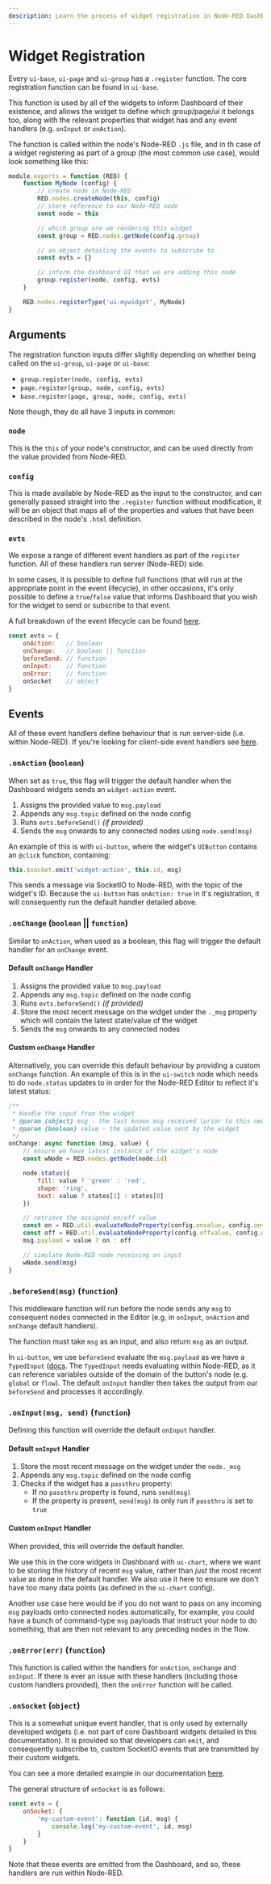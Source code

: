 ```yaml
---
description: Learn the process of widget registration in Node-RED Dashboard 2.0 to enhance your dashboard's functionality.
---
```


# Widget Registration

Every `ui-base`, `ui-page` and `ui-group` has a `.register` function. The core registration function can be found in `ui-base`.

This function is used by all of the widgets to inform Dashboard of their existence, and allows the widget to define which group/page/ui it belongs too, along with the relevant properties that widget has and any event handlers (e.g. `onInput` or `onAction`).

The function is called within the node's Node-RED `.js` file, and in th case of a widget registering as part of a group (the most common use case), would look something like this:

```js
module.exports = function (RED) {
    function MyNode (config) {
        // create node in Node-RED
        RED.nodes.createNode(this, config)
        // store reference to our Node-RED node
        const node = this

        // which group are we rendering this widget
        const group = RED.nodes.getNode(config.group)

        // an object detailing the events to subscribe to
        const evts = {}

        // inform the dashboard UI that we are adding this node
        group.register(node, config, evts)
    }

    RED.nodes.registerType('ui-mywidget', MyNode)
}
```

## Arguments

The registration function inputs differ slightly depending on whether being called on the `ui-group`, `ui-page` or `ui-base`:

- `group.register(node, config, evts)`
- `page.register(group, node, config, evts)`
- `base.register(page, group, node, config, evts)`

Note though, they do all have 3 inputs in common:

### `node`

This is the `this` of your node's constructor, and can be used directly from the value provided from Node-RED.

### `config`

This is made available by Node-RED as the input to the constructor, and can generally passed straight into the `.register` function without modification, it will be an object that maps all of the properties and values that have been described in the node's `.html` definition.

### `evts`

We expose a range of different event handlers as part of the `register` function. All of these handlers run server (Node-RED) side.

In some cases, it is possible to define full functions (that will run at the appropriate point in the event lifecycle), in other occasions, it's only possible to define a `true`/`false` value that informs Dashboard that you wish for the widget to send or subscribe to that event.

A full breakdown of the event lifecycle can be found [here](../../contributing/guides/events.md).

```js
const evts = {
    onAction:   // boolean
    onChange:   // boolean || function
    beforeSend: // function
    onInput:    // function
    onError:    // function
    onSocket    // object
}
```

## Events

All of these event handlers define behaviour that is run server-side (i.e. within Node-RED). If you're looking for client-side event handlers see [here](../widgets/third-party.md#configuring-your-node).

### `.onAction` (`boolean`)

When set as `true`, this flag will trigger the default handler when the Dashboard widgets sends an `widget-action` event.

1. Assigns the provided value to `msg.payload`
2. Appends any `msg.topic` defined on the node config
3. Runs `evts.beforeSend()` _(if provided)_
4. Sends the `msg` onwards to any connected nodes using `node.send(msg)`

An example of this is with `ui-button`, where the widget's `UIButton` contains an `@click` function, containing:

```js
this.$socket.emit('widget-action', this.id, msg)
```

This sends a message via SocketIO to Node-RED, with the topic of the widget's ID. Because the `ui-button` has `onAction: true` in it's registration, it will consequently run the default handler detailed above.

### `.onChange` (`boolean` || `function`)

Similar to `onAction`, when used as a boolean, this flag will trigger the default handler for an `onChange` event. 

#### Default `onChange` Handler

1. Assigns the provided value to `msg.payload`
2. Appends any `msg.topic` defined on the node config
3. Runs `evts.beforeSend()` _(if provided)_
4. Store the most recent message on the widget under the `._msg` property which will contain the latest state/value of the widget
5. Sends the `msg` onwards to any connected nodes

#### Custom `onChange` Handler

Alternatively, you can override this default behaviour by providing a custom `onChange` function. An example of this is in the `ui-switch` node which needs to do `node.status` updates to in order for the Node-RED Editor to reflect it's latest status:

```js
/**
 * Handle the input from the widget
 * @param {object} msg - the last known msg received (prior to this new value)
 * @param {boolean} value - the updated value sent by the widget
 */
onChange: async function (msg, value) {
    // ensure we have latest instance of the widget's node
    const wNode = RED.nodes.getNode(node.id)

    node.status({
        fill: value ? 'green' : 'red',
        shape: 'ring',
        text: value ? states[1] : states[0]
    })

    // retrieve the assigned on/off value
    const on = RED.util.evaluateNodeProperty(config.onvalue, config.onvalueType, wNode)
    const off = RED.util.evaluateNodeProperty(config.offvalue, config.offvalueType, wNode)
    msg.payload = value ? on : off

    // simulate Node-RED node receiving an input
    wNode.send(msg)
}
```

### `.beforeSend(msg)` (`function`)

This middleware function will run before the node sends any `msg` to consequent nodes connected in the Editor (e.g. in `onInput`, `onAction` and `onChange` default handlers). 

The function must take `msg` as an input, and also return `msg` as an output.

In `ui-button`, we use `beforeSend` evaluate the `msg.payload` as we have a `TypedInput` ([docs](https://nodered.org/docs/api/ui/typedInput/). The `TypedInput` needs evaluating within Node-RED, as it can reference variables outside of the domain of the button's node (e.g. `global` or `flow`). The default `onInput` handler then takes the output from our `beforeSend` and processes it accordingly.

### `.onInput(msg, send)` (`function`)

Defining this function will override the default `onInput` handler. 

#### Default `onInput` Handler

1. Store the most recent message on the widget under the `node._msg`
2. Appends any `msg.topic` defined on the node config
3. Checks if the widget has a `passthru` property:
    - If no `passthru` property is found, runs `send(msg)`
    - If the property is present, `send(msg)` is only run if `passthru` is set to `true`

#### Custom `onInput` Handler

When provided, this will override the default handler.

We use this in the core widgets in Dashboard with `ui-chart`, where we want to be storing the history of recent `msg` value, rather than _just_ the most recent value as done in the default handler. We also use it here to ensure we don't have too many data points (as defined in the `ui-chart` config).

Another use case here would be if you do not want to pass on any incoming `msg` payloads onto connected nodes automatically, for example, you could have a bunch of command-type `msg` payloads that instruct your node to do something, that are then not relevant to any preceding nodes in the flow.

### `.onError(err)` (`function`)

This function is called within the handlers for `onAction`, `onChange` and `onInput`. If there is ever an issue with these handlers (including those custom handlers provided), then the `onError` function will be called.

### `.onSocket` (`object`)

This is a somewhat unique event handler, that is only used by externally developed widgets (i.e. not part of core Dashboard widgets detailed in this documentation). It is provided so that developers can `emit`, and consequently subscribe to, custom SocketIO events that are transmitted by their custom widgets.

You can see a more detailed example in our documentation [here](../widgets/third-party.md#custom-socketio-events).

The general structure of `onSocket` is as follows:

```js
const evts = {
    onSocket: {
        'my-custom-event': function (id, msg) {
            console.log('my-custom-event', id, msg)
        }
    }
}
```

Note that these events are emitted from the Dashboard, and so, these handlers are run within Node-RED.